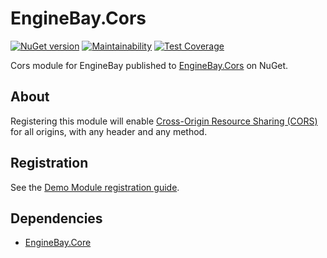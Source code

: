 # EngineBay.Cors

[![NuGet version](https://badge.fury.io/nu/EngineBay.Cors.svg)](https://badge.fury.io/nu/EngineBay.Cors)
[![Maintainability](https://api.codeclimate.com/v1/badges/388eab8c1c2bd922c521/maintainability)](https://codeclimate.com/github/engine-bay/cors/maintainability)
[![Test Coverage](https://api.codeclimate.com/v1/badges/388eab8c1c2bd922c521/test_coverage)](https://codeclimate.com/github/engine-bay/cors/test_coverage)

Cors module for EngineBay published to [EngineBay.Cors](https://www.nuget.org/packages/EngineBay.Cors/) on NuGet.

## About

Registering this module will enable [Cross-Origin Resource Sharing (CORS)](https://developer.mozilla.org/en-US/docs/Web/HTTP/CORS) for all origins, with any header and any method.

## Registration

See the [Demo Module registration guide](https://github.com/engine-bay/demo-module).

## Dependencies

* [EngineBay.Core](https://github.com/engine-bay/core)